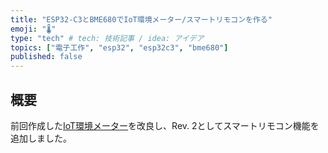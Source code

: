 ```yaml
---
title: "ESP32-C3とBME680でIoT環境メーター/スマートリモコンを作る"
emoji: "🌡"
type: "tech" # tech: 技術記事 / idea: アイデア
topics: ["電子工作", "esp32", "esp32c3", "bme680"]
published: false
---
```


## 概要

前回作成した[IoT環境メーター](https://zenn.dev/k_takata/articles/esp32c3-envmeter)を改良し、Rev. 2としてスマートリモコン機能を追加しました。

